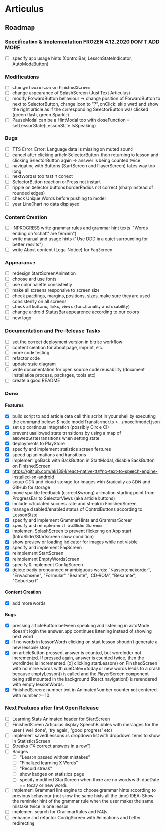 # Articulus

## Roadmap

### Specification & Implementation FROZEN 4.12.2020 DON'T ADD MORE

- [ ] specify app usage hints (ControlBar, LessonStateIndicator, AutoModeButton)

### Modifications

- [ ] change house icon on FinishedScreen
- [ ] change appearance of SplashScreen (Just Text Articulus)
- [ ] modify ForwardButton behaviour -> change position of ForwardButton to next to SelectorButton, change icon to "?", onClick: skip word and show the right article as if the corresponding SelectorButton was clicked (green flash, green Sparkle)
- [ ] PauseModal can be a HintModal too with closeFunction = setLessonState(LessonState.IsSpeaking)

### Bugs

- [ ] TTS Error: Error: Language data is missing on muted sound
- [ ] cancel after clicking article SelectorButton, then returning to lesson and clicking SelectorButton again -> answer is being counted twice
- [ ] navigating with Buttons (StartScreen and PlayerScreen) takes way too long
- [ ] nextWord is too fast if correct
- [ ] SelectorButton reaction onPress not instant
- [ ] ripple on Selector buttons borderRadius not correct (sharp instead of rounded edges)
- [ ] check Unique Words before pushing to model
- [ ] year LineChart no data displayed

### Content Creation

- [ ] INPROGRESS write grammar rules and grammar hint texts ("Words ending on 'schaft' are feminin")
- [ ] write manual and usage hints ("Use DDD in a quiet surrounding for better results")
- [ ] write About content (Legal Notice) for FaqScreen

### Appearance

- [ ] redesign StartScreenAnimation
- [ ] choose and use fonts
- [ ] use color palette consistently
- [ ] make all screens responsive to screen size
- [ ] check paddings, margins, positions, sizes. make sure they are used consistently on all screens
- [ ] check all buttons, links, views (functionality and usability)
- [ ] change android StatusBar appearence according to our colors
- [ ] new logo

### Documentation and Pre-Release Tasks

- [ ] set the correct deployment version in bitrise workflow
- [ ] content creation for about page, imprint, etc.
- [ ] more code testing
- [ ] refactor code
- [ ] update state diagram
- [ ] write documentation for open source code reusability (document installation process, packages, tools etc)
- [ ] create a good README

### Done

#### Features

- [x] build script to add article data
      call this script in your shell by executing the command below:
      \$ node modelTransformer.ts > ../model/model.json
- [x] set up continous integration (possibly Circle CI)
- [x] prevent unallowed state transitions by using a map of allowedStateTransitions when setting state
- [x] deployments to PlayStore
- [x] specify and implement statistics screen features
- [x] speed up animations and transitions
- [x] implement goBack with BackButton in StartModal, disable BackButton on FinishedScreen
- [x] https://github.com/ak1394/react-native-tts#no-text-to-speech-engine-installed-on-android
- [x] setup CDN and cloud storage for images with Statically as CDN and GitHub for storage
- [x] move sparkle feedback (correct&wrong) animation starting point from ProgressBar to SelectorViews (aka article buttons)
- [x] include calculated success rate and streak in FinishedScreen
- [x] manage disabled/enabled status of ControlButtons according to LessonState
- [x] specify and implement GrammarHints and GrammarScreen
- [x] specify and reimplement IntroSlider Screens
- [x] implement SplashScreen to prevent flickering on App start (IntroSlider/Startscreen show condition)
- [x] show preview or loading indicator for images while not visible
- [x] specify and implement FaqScreen
- [x] reimplement StartScreen
- [x] reimplement EmptyWordsScreen
- [x] specify & implement ConfigScreen
- [x] delete badly pronounced or ambiguous words: "Kassettenrekorder", "Erwachsene", "Formular", "Beamte", 'CD-ROM', "Bekannte", "Geburtsort"

#### Content Creation

- [x] add more words

#### Bugs

- [x] pressing articleButton between speaking and listening in autoMode doesn't logIn the answer. app continues listening instead of showing next word
- [x] if no words in lessonWords clicking on start lesson shoudn't generate a new lessonHistory
- [x] on articleButton pressed, answer is counted, but wordIndex not incremented. If pressed again, answer is counted twice, then the wordIndex is incremented.
      [x] clicking startLesson() on FinishedScreen with no more words with dueDate==today or new words leads to a crash because emptyLesson() is called and the PlayerScreen component being still
      mounted in the background (React.navigation!) is rerendered with empty lessonWords.
- [x] FinishedScreen: number text in AnimatedNumber counter not centered with number >=10

### Next Features after first Open Release

- [ ] Learning Stats Animated header for StartScreen
- [ ] FinishedScreen Articulus display SpeechBubbles with messages for the user ('well done', 'try again', 'good progress' etc)
- [ ] implement savedLessons as dropdown list with dropdown items to show in StatisticsScreen
- [ ] Streaks ("X correct answers in a row")
- [ ] Badges
  - [ ] "Lesson passed without mistakes"
  - [ ] "Finalized learning X Words"
  - [ ] "Record streak"
  - [ ] show badges on statistics page
  - [ ] specify modified StartScreen when there are no words with dueDate == today or new words
- [ ] implement GrammarHint engine to choose grammar hints according to previous behaviour (not show the same hints all the time) IDEA: Show the reminder hint of the grammar rule when the user makes the same mistake twice in one lesson
- [ ] implement search for GrammarRules and FAQs
- [ ] enhance and refactor ConfigScreen with Animations and better redirecting
